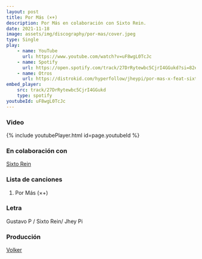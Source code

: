 ```yaml
---
layout: post
title: Por Más (×+) 
description: Por Más en colaboración con Sixto Rein.
date: 2021-11-18
image: assets/img/discography/por-mas/cover.jpeg
type: Single
play:
    - name: YouTube
      url: https://www.youtube.com/watch?v=uF8wgL0TcJc
    - name: Spotify
      url: https://open.spotify.com/track/27DrRytewbc5CjrI4GGukd?si=82ee76b3f4e34ba1
    - name: Otros
      url: https://distrokid.com/hyperfollow/jheypi/por-mas-x-feat-sixto-rein
embed_player:
    src: track/27DrRytewbc5CjrI4GGukd
    type: spotify
youtubeId: uF8wgL0TcJc
---
```

### Video
{% include youtubePlayer.html id=page.youtubeId %}

### En colaboración con

<a href="https://instagram.com/sixtorein">Sixto Rein </a>

### Lista de canciones

1. Por Más (×+)

### Letra

Gustavo P / Sixto Rein/ Jhey Pi

### Producción

<a href="https://instagram.com/volkeroficial">Volker  </a>

